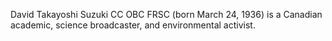 David Takayoshi Suzuki CC OBC FRSC (born March 24, 1936) is a Canadian academic, science broadcaster, and environmental activist.